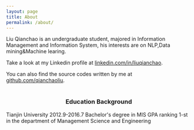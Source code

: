 ```yaml
---
layout: page
title: About
permalink: /about/
---
```


Liu Qianchao is an undergraduate student, majored in Information Management and Information System, his interests are on NLP,Data mining&Machine learing.

Take a look at my Linkedin profile at [linkedin.com/in/liuqianchao](http://www.linkedin.com/in/liuqianchao).

You can also find the source codes written by me at [github.com/qianchaoliu](https://github.com/qianchaoliu).
<br>
<br>
<center><h3> <bold>Education Background</bold></h3></center>
<bold>Tianjin University                                    2012.9-2016.7</bold>
Bachelor's degree in MIS
GPA ranking 1-st in the department of Management Science and Engineering